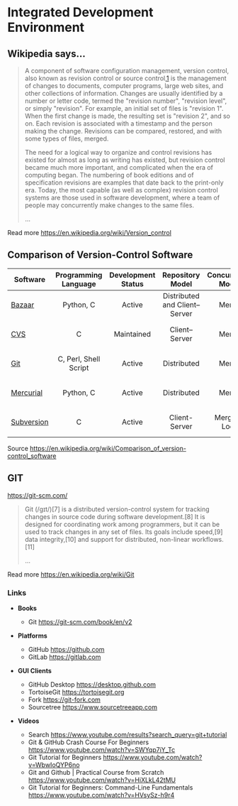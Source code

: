 # Integrated Development Environment

## Wikipedia says...

> A component of software configuration management, version control, also known as revision control or source control,[1] is the management of changes to documents, computer programs, large web sites, and other collections of information. Changes are usually identified by a number or letter code, termed the "revision number", "revision level", or simply "revision". For example, an initial set of files is "revision 1". When the first change is made, the resulting set is "revision 2", and so on. Each revision is associated with a timestamp and the person making the change. Revisions can be compared, restored, and with some types of files, merged.
>
> The need for a logical way to organize and control revisions has existed for almost as long as writing has existed, but revision control became much more important, and complicated when the era of computing began. The numbering of book editions and of specification revisions are examples that date back to the print-only era. Today, the most capable (as well as complex) revision control systems are those used in software development, where a team of people may concurrently make changes to the same files.
>
> ...

Read more https://en.wikipedia.org/wiki/Version_control

## Comparison of Version-Control Software

| Software | Programming Language | Development Status | Repository Model | Concurrency Model | License | Platforms Supported | Cost |
| --- | :-: | :-: | :-: | :-: | :-: | :-: | :-: |
| [Bazaar][1]     | Python, C | Active | Distributed and Client–Server | Merge | GNU GPL | Unix-like, Windows, OS X | Free |
| [CVS][2]        | C | Maintained | Client–Server | Merge | GNU GPL | Unix-like, Windows, OS X | Free |
| [Git][3]        | C, Perl, Shell Script | Active | Distributed | Merge | GNU GPL | POSIX, Windows, OS X | Free |
| [Mercurial][4]  | Python, C | Active | Distributed | Merge | GNU GPL | POSIX, Windows, OS X | Free |
| [Subversion][5] | C | Active | Client-Server | Merge or Lock | Apache | POSIX, Windows, OS X | Free |

Source https://en.wikipedia.org/wiki/Comparison_of_version-control_software

[1]: https://en.wikipedia.org/wiki/GNU_Bazaar
[2]: https://en.wikipedia.org/wiki/Concurrent_Versions_System
[3]: https://en.wikipedia.org/wiki/Git_(software)
[4]: https://en.wikipedia.org/wiki/Mercurial
[5]: https://en.wikipedia.org/wiki/Apache_Subversion

## GIT

https://git-scm.com/

> Git (/ɡɪt/)[7] is a distributed version-control system for tracking changes in source code during software development.[8] It is designed for coordinating work among programmers, but it can be used to track changes in any set of files. Its goals include speed,[9] data integrity,[10] and support for distributed, non-linear workflows.[11]
>
> ...

Read more https://en.wikipedia.org/wiki/Git

### Links

* **Books**
    * Git https://git-scm.com/book/en/v2

* **Platforms**
    * GitHub https://github.com
    * GitLab https://gitlab.com

* **GUI Clients**
    * GitHub Desktop https://desktop.github.com
    * TortoiseGit https://tortoisegit.org
    * Fork https://git-fork.com
    * Sourcetree https://www.sourcetreeapp.com

* **Videos**
    * Search https://www.youtube.com/results?search_query=git+tutorial
    * Git & GitHub Crash Course For Beginners https://www.youtube.com/watch?v=SWYqp7iY_Tc
    * Git Tutorial for Beginners https://www.youtube.com/watch?v=WbwIoQYP6no
    * Git and Github | Practical Course from Scratch https://www.youtube.com/watch?v=HiXLkL42tMU
    * Git Tutorial for Beginners: Command-Line Fundamentals https://www.youtube.com/watch?v=HVsySz-h9r4
